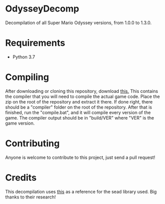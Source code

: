 # OdysseyDecomp
Decompilation of all Super Mario Odyssey versions, from 1.0.0 to 1.3.0.

# Requirements
- Python 3.7

# Compiling
After downloading or cloning this repository, download [this.](http://shibboleet.us.to/compiler/compiler.7z) This contains the compiler that you will need to compile the actual game code. Place the zip on the root of the repository and extract it there. If done right, there should be a "compiler" folder on the root of the repository. After that is finished, run the "compile.bat", and it will compile every version of the game. The compiler output should be in "build/VER" where "VER" is the game version.

# Contributing
Anyone is welcome to contribute to this project, just send a pull request!

# Credits
This decompilation uses [this](https://github.com/open-ead/sead) as a reference for the sead library used. Big thanks to their research!